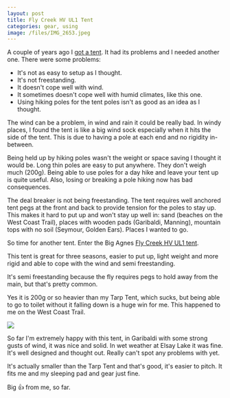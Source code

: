 ```yaml
---
layout: post
title: Fly Creek HV UL1 Tent
categories: gear, using
image: /files/IMG_2653.jpeg
---
```


A couple of years ago I [got a tent](/2022-04-04-a-tent.html). It had its problems and I needed another one. There were some problems:

* It's not as easy to setup as I thought.
* It's not freestanding.
* It doesn't cope well with wind. 
* It sometimes doesn't cope well with humid climates, like this one.
* Using hiking poles for the tent poles isn't as good as an idea as I thought.

The wind can be a problem, in wind and rain it could be really bad. In windy places, I found the tent is like a big wind sock especially when it hits the side of the tent. This is due to having a pole at each end and no rigidity in-between.

Being held up by hiking poles wasn't the weight or space saving I thought it would be. Long thin poles are easy to put anywhere. They don't weigh much (200g). Being able to use poles for a day hike and leave your tent up is quite useful. Also, losing or breaking a pole hiking now has bad consequences.

The deal breaker is not being freestanding. The tent requires well anchored tent pegs at the front and back to provide tension for the poles to stay up. This makes it hard to put up and won't stay up well in: sand (beaches on the West Coast Trail), places with wooden pads (Garibaldi, Manning), mountain tops with no soil (Seymour, Golden Ears). Places I wanted to go.

So time for another tent. Enter the Big Agnes 
[Fly Creek HV UL1 tent](https://www.bigagnes.com/collections/ultralight-tents/products/fly-creek-hv-ul1-solution-dye).

This tent is great for three seasons, easier to put up, light weight and more rigid and able to cope with the wind and semi freestanding.

It's semi freestanding because the fly requires pegs to hold away from the main, but that's pretty common.

Yes it is 200g or so heavier than my Tarp Tent, which sucks, but being able to go to toilet without it falling down is a huge win for me. This happened to me on the West Coast Trail.

<img src="/files/IMG_2653.jpeg" />

So far I'm extremely happy with this tent, in Garibaldi with some strong gusts of wind, it was nice and solid. In wet weather at Elsay Lake it was fine. It's well designed and thought out. Really can't spot any problems with yet. 

It's actually smaller than the Tarp Tent and that's good, it's easier to pitch. It fits me and my sleeping pad and gear just fine.

Big 👍 from me, so far.
